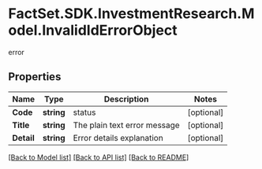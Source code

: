 # FactSet.SDK.InvestmentResearch.Model.InvalidIdErrorObject
error

## Properties

Name | Type | Description | Notes
------------ | ------------- | ------------- | -------------
**Code** | **string** | status | [optional] 
**Title** | **string** | The plain text error message | [optional] 
**Detail** | **string** | Error details explanation | [optional] 

[[Back to Model list]](../README.md#documentation-for-models) [[Back to API list]](../README.md#documentation-for-api-endpoints) [[Back to README]](../README.md)

